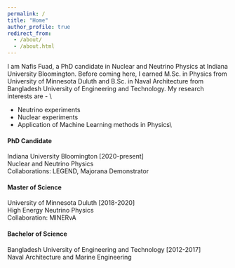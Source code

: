 ```yaml
---
permalink: /
title: "Home"
author_profile: true
redirect_from: 
  - /about/
  - /about.html
---
```


I am Nafis Fuad, a PhD candidate in Nuclear and Neutrino Physics at Indiana University Bloomington. Before coming here, I earned M.Sc. in Physics from University of Minnesota Duluth and B.Sc. in Naval Architecture from Bangladesh University of Engineering and Technology. My research interests are - \
* Neutrino experiments
* Nuclear experiments
* Application of Machine Learning methods in Physics\
  
#### PhD Candidate
Indiana University Bloomington [2020-present]\
Nuclear and Neutrino Physics\
Collaborations: LEGEND, Majorana Demonstrator

#### Master of Science
University of Minnesota Duluth [2018-2020]\
High Energy Neutrino Physics\
Collaboration: MINERvA

#### Bachelor of Science
Bangladesh University of Engineering and Technology [2012-2017]\
Naval Architecture and Marine Engineering

